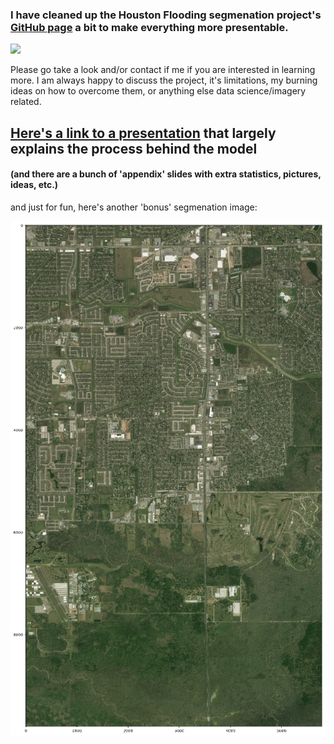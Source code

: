 ### I have cleaned up the Houston Flooding segmenation project's [GitHub page](https://github.com/Lichtphyz/Houston_flooding) a bit to make everything more presentable.

[<img src="Semi-Supervised Learning.png">](https://docs.google.com/presentation/d/e/2PACX-1vQL4lvBRuwTnkPMcWgemC2gNoN51SNeYtfwQ4IiaP9jh20XWwRdVU7EMRi4_Et_-0ukVCt8l6Ogbp1K/embed?start=false&loop=false&delayms=5000&slide=id.g35f391192_00)

Please go take a look and/or contact if me if you are interested in learning more.  I am always happy to discuss the project, it's limitations, my burning ideas on how to overcome them, or anything else data science/imagery related.

## [Here's a link to a presentation](https://docs.google.com/presentation/d/e/2PACX-1vQL4lvBRuwTnkPMcWgemC2gNoN51SNeYtfwQ4IiaP9jh20XWwRdVU7EMRi4_Et_-0ukVCt8l6Ogbp1K/embed?start=false&loop=false&delayms=5000&slide=id.g35f391192_00) that largely explains the process behind the model
#### (and there are a bunch of 'appendix' slides with extra statistics, pictures, ideas, etc.)

and just for fun, here's another 'bonus' segmenation image:

<img src="../images/right_.gif">
